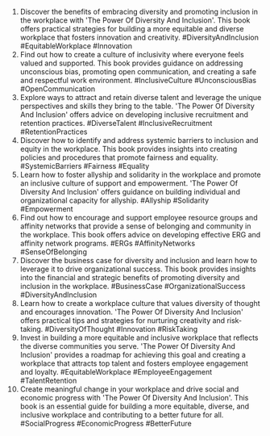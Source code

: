
1. Discover the benefits of embracing diversity and promoting inclusion in the workplace with 'The Power Of Diversity And Inclusion'. This book offers practical strategies for building a more equitable and diverse workplace that fosters innovation and creativity. #DiversityAndInclusion #EquitableWorkplace #Innovation
2. Find out how to create a culture of inclusivity where everyone feels valued and supported. This book provides guidance on addressing unconscious bias, promoting open communication, and creating a safe and respectful work environment. #InclusiveCulture #UnconsciousBias #OpenCommunication
3. Explore ways to attract and retain diverse talent and leverage the unique perspectives and skills they bring to the table. 'The Power Of Diversity And Inclusion' offers advice on developing inclusive recruitment and retention practices. #DiverseTalent #InclusiveRecruitment #RetentionPractices
4. Discover how to identify and address systemic barriers to inclusion and equity in the workplace. This book provides insights into creating policies and procedures that promote fairness and equality. #SystemicBarriers #Fairness #Equality
5. Learn how to foster allyship and solidarity in the workplace and promote an inclusive culture of support and empowerment. 'The Power Of Diversity And Inclusion' offers guidance on building individual and organizational capacity for allyship. #Allyship #Solidarity #Empowerment
6. Find out how to encourage and support employee resource groups and affinity networks that provide a sense of belonging and community in the workplace. This book offers advice on developing effective ERG and affinity network programs. #ERGs #AffinityNetworks #SenseOfBelonging
7. Discover the business case for diversity and inclusion and learn how to leverage it to drive organizational success. This book provides insights into the financial and strategic benefits of promoting diversity and inclusion in the workplace. #BusinessCase #OrganizationalSuccess #DiversityAndInclusion
8. Learn how to create a workplace culture that values diversity of thought and encourages innovation. 'The Power Of Diversity And Inclusion' offers practical tips and strategies for nurturing creativity and risk-taking. #DiversityOfThought #Innovation #RiskTaking
9. Invest in building a more equitable and inclusive workplace that reflects the diverse communities you serve. 'The Power Of Diversity And Inclusion' provides a roadmap for achieving this goal and creating a workplace that attracts top talent and fosters employee engagement and loyalty. #EquitableWorkplace #EmployeeEngagement #TalentRetention
10. Create meaningful change in your workplace and drive social and economic progress with 'The Power Of Diversity And Inclusion'. This book is an essential guide for building a more equitable, diverse, and inclusive workplace and contributing to a better future for all. #SocialProgress #EconomicProgress #BetterFuture

